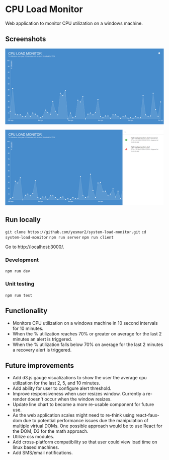 # CPU Load Monitor

Web application to monitor CPU utilization on a windows machine.

## Screenshots

![Screenshot](https://github.com/yesmar2/system-load-monitor/blob/master/client/src/images/CPULoadMonitor.PNG)

![Screenshot](https://github.com/yesmar2/system-load-monitor/blob/master/client/src/images/CPULoadMonitorAlerts.PNG)

## Run locally

`git clone https://github.com/yesmar2/system-load-monitor.git`
`cd system-load-monitor`
`npm run server`
`npm run client`

Go to http://localhost:3000/.

### Development

`npm run dev`

### Unit testing

`npm run test`

## Functionality

*   Monitors CPU utilization on a windows machine in 10 second intervals for 10 minutes.
*   When the % utilization reaches 70% or greater on average for the last 2 minutes an alert is triggered.
*   When the % utilization falls below 70% on average for the last 2 minutes a recovery alert is triggered.

## Future improvements

*   Add d3.js gauge visualizations to show the user the average cpu utilization for the last 2, 5, and 10 minutes.
*   Add ability for user to configure alert threshold.
*   Improve responsiveness when user resizes window. Currently a re-render doesn't occur when the window resizes.
*   Update line chart to become a more re-usable component for future use.
*   As the web application scales might need to re-think using react-faux-dom due to potential performance issues due the manipulation of multiple virtual DOMs. One possible approach would be to use React for the DOM, D3 for the math approach.
*   Utilize css modules.
*   Add cross-platform compatibility so that user could view load time on linux based machines.
*   Add SMS/email notifications.
